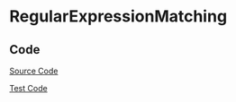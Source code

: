 # RegularExpressionMatching



## Code

[Source Code](../../src/main/java/com/lun/hard/RegularExpressionMatching.java)

[Test Code](../../src/test/java/com/lun/hard/RegularExpressionMatchingTest.java)

